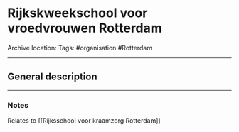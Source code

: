 # Rijkskweekschool voor vroedvrouwen Rotterdam
Archive location:
Tags: #organisation #Rotterdam 

---
## General description

---
### Notes

Relates to [[Rijksschool voor kraamzorg Rotterdam]]
